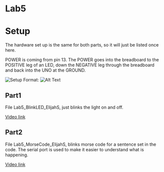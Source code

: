 # Lab5

# Setup
The hardware set up is the same for both parts, so it will just be listed once here.

POWER is coming from pin 13. The POWER goes into the breadboard to the POSITIVE leg of an LED, down the NEGATIVE leg through the breadboard and back into the UNO at the GROUND.

![Setup](https://photos.app.goo.gl/Bse3cKvaCXTsD2pn9<FILE_ID>)
Format: ![Alt Text](url)

## Part1
File Lab5_BlinkLED_ElijahS, just blinks the light on and off.

[Video link]()

## Part2
File Lab5_MorseCode_ElijahS, blinks morse code for a sentence set in the code.
The serial port is used to make it easier to understand what is happening.

[Video link](https://photos.app.goo.gl/CokfNTzhxfykk4NCA)
